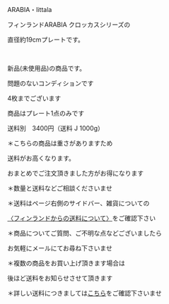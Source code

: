 <link rel="stylesheet" type="text/css" href="/assets/css/styles.css">

ARABIA・Iittala

フィンランドARABIA クロッカスシリーズの

直径約19cmプレートです。

<img alt="" src="http://blog.cnobi.jp/v1/blog/user/71e35865e9e62f3f9d70420d6124d2ab/1653311582"/>

<img alt="" src="http://blog.cnobi.jp/v1/blog/user/71e35865e9e62f3f9d70420d6124d2ab/1653311588"/> 

<img alt="" src="http://blog.cnobi.jp/v1/blog/user/71e35865e9e62f3f9d70420d6124d2ab/1653311589"/>

<img alt="" src="http://blog.cnobi.jp/v1/blog/user/71e35865e9e62f3f9d70420d6124d2ab/1653311593"/> 

新品(未使用品)の商品です。

問題のないコンディションです

4枚までございます

商品はプレート1点のみです

送料別　3400円（送料 J 1000g）

＊こちらの商品は重さがありますため

送料がお高くなります。

おまとめでご注文頂きました方がお得になります

＊数量と送料などご相談くださいませ

＊送料はページ右側のサイドバー、雑貨についての

[〈フィンランドからの送料について〉](https://dkzakka.github.io/2005/03/31/雑貨について.html)をご確認下さい

＊商品についてご質問、ご不明な点などございましたら

お気軽にメールにてお尋ね下さいませ

＊複数の商品をお買い上げ頂きます場合は

後ほど送料をお知らせさせて頂きます

＊詳しい送料につきましては[こちら](http://dkzakka.blog.shinobi.jp/Entry/3385/)をご確認下さいませ